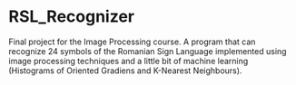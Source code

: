 # RSL_Recognizer
Final project for the Image Processing course. A program that can recognize 24 symbols of the Romanian Sign Language implemented using image processing techniques and a little bit of machine learning (Histograms of Oriented Gradiens and K-Nearest Neighbours).
